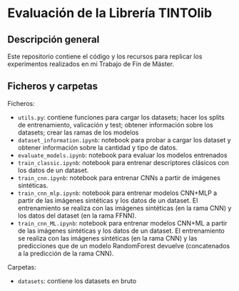 # Evaluación de la Librería TINTOlib

## Descripción general
Este repositorio contiene el código y los recursos para replicar los experimentos realizados en mi Trabajo de Fin de Máster.

## Ficheros y carpetas
Ficheros:
- `utils.py`: contiene funciones para cargar los datasets; hacer los splits de entrenamiento, valicación y test; obtener información sobre los datasets; crear las ramas de los modelos
- `dataset_information.ipynb`: notebook para probar a cargar los dataset y obtener información sobre la cantidad y tipo de datos.
- `evaluate_models.ipynb`: notebook para evaluar los modelos entrenados
- `train_classic.ipynb`: notebook para entrenar descriptores clásicos con los datos de un dataset.
- `train_cnn.ipynb`: notebook para entrenar CNNs a partir de imágenes sintéticas.
- `train_cnn_mlp.ipynb`: notebook para entrenar modelos CNN+MLP a partir de las imágenes sintéticas y los datos de un dataset. El entrenamiento se realiza con las imágenes sintéticas (en la rama CNN) y los datos del dataset (en la rama FFNN).
- `train_cnn_ML.ipynb`: notebook para entrenar modelos CNN+ML a partir de las imágenes sintéticas y los datos de un dataset. El entrenamiento se realiza con las imágenes sintéticas (en la rama CNN) y las predicciones que de un modelo RandomForest devuelve (concatenados a la predicción de la rama CNN).

Carpetas:
- `datasets`: contiene los datasets en bruto
